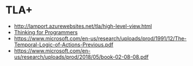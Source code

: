 # TLA+

- http://lamport.azurewebsites.net/tla/high-level-view.html
- [Thinking for Programmers](https://channel9.msdn.com/Events/Build/2014/3-642)
- https://www.microsoft.com/en-us/research/uploads/prod/1991/12/The-Temporal-Logic-of-Actions-Previous.pdf
- https://www.microsoft.com/en-us/research/uploads/prod/2018/05/book-02-08-08.pdf


